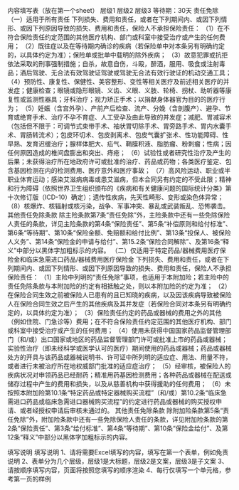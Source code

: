 内容填写表（放在第一个sheet）
	层级1	层级2	层级3
	等待期：30天
	责任免除
	（一）适用于所有责任
	下列损失、费用和责任，或者在下列期间内、或因下列情形、或因下列原因导致的损失、费用和责任，保险人不承担保险责任：
	（1）在不符合保险责任约定范围的其他医疗机构、部门或科室中接受治疗或产生的任何费用；
	（2）既往症以及在等待期内确诊的疾病（若保险单中对本条另有明确约定的，以具体约定为准）；保险单或批单中载明的除外疾病；
	（3）故意犯罪或抗拒依法采取的刑事强制措施；自杀，故意自伤，斗殴，醉酒，服用、吸食或注射毒品；酒后驾驶、无合法有效驾驶证驾驶或驾驶无合法有效行驶证的机动交通工具；
	（4）预防性、康复性、保健性、美容整形、变性等相关医疗及前述相关医疗的并发症；健康检查；眼镜或隐形眼镜、义齿、义眼、义肢、轮椅、拐杖、助听器等康复性或监测性器具；牙科治疗；视力矫正手术；以捐献身体器官为目的的医疗行为；
	（5）妊娠（含宫外孕）、产前产后检查、流产、分娩（含剖腹产）、避孕、节育或绝育手术、治疗不孕不育症、人工受孕及由此导致的并发症；减肥、胃减容术（包括但不限于：可调节式束带手术、袖状胃切除手术、胃旁路手术、胃内水囊手术、胃肠转流术）；包皮环切术、包皮剥离术、包皮气囊扩张术、性功能障碍、性早熟、发育迟缓治疗；腺样体肥大、疝气、鞘膜积液、脂肪瘤、粉刺瘤；性病；因任何原因造成的椎间盘膨出和突出、痔疮；
	（6）试验性或者研究性治疗及产生的后果；未获得治疗所在地政府许可或批准的治疗、药品或药物；各类医疗鉴定、包含基因检测在内的检测费用、医疗意外和医疗事故；
	（7）高风险运动、职业或半职业体育运动；感染艾滋病病毒或患艾滋病，但本合同另有约定的不受此限；精神和行为障碍（依照世界卫生组织颁布的《疾病和有关健康问题的国际统计分类》第十次修订版（ICD-10）确定）；遗传性疾病，先天性畸形、变形或染色体异常；
	（8）核爆炸、核辐射或核污染，战争、军事冲突、暴乱或武装叛乱、恐怖袭击。
	其他责任免除条款
	除主险条款第7条“责任免除”外，主险条款中还有一些免除保险人责任的条款，详见主险条款的第4条“保险责任”、第5条“补偿原则和给付标准”、第6条“等待期”、第10条“保险金额、免赔额和给付比例”、第13条“投保人、被保险人义务”、第14条“保险金的申请与给付”、第15.2条“保险合同解除”、及第16条“释义”中部分以黑体字加粗标示的内容。
	（二）仅适用于特定药品/器械费用医疗保险金和临床急需进口药品/器械费用医疗保险金
	下列损失、费用和责任，或者在下列期间内、或因下列情形、或因下列原因导致的损失、费用和责任，保险人不承担保险责任：
	（1）主险中列明的“责任免除”事项，也适用于本附加险；若主险中的责任免除条款与本附加险的约定有相抵触之处，则以本附加险的约定为准；
	（2）在保险合同生效之前被保险人已患有的且已知晓的疾病，以及因该疾病导致被保险人在保险合同生效之后产生的其他疾病及其并发症（若保险合同对本条另有明确约定的，以具体约定为准）；
	（3）保险责任约定的药品或器械的费用之外的其他（例如住院、门急诊等）费用；在不符合保险责任约定范围的其他医疗机构、部门或科室中接受治疗或产生的任何费用；
	（4）使用未获得中国国家药品监督管理部门（和/或）出口国家或地区的药品监督管理部门许可或批准上市的药品或器械；实验性治疗（即未经科学或医学认可的医疗）期间使用的药品或器械；药品或器械处方的开具与该药品或器械说明书、许可证中所列明的适应症、用法、用量不符，或者进行未被治疗所在地权威部门批准的适应症治疗；
	（5）经审核，被保险人的疾病状况对申领药品已经耐药；精准用药基因检测费用；各种药品或器械在配送或储存过程中产生的费用和损失，以及从慈善机构中获得援助的任何费用；
	（6）未按照本附加险第10.1条“特定药品或特定器械购买流程”（和/或）第10.2条“临床急需进口药品或临床急需进口器械购买流程”的约定进行药品或器械的购买授权申请、或者经授权申请后审核未通过的。
	其他责任免除条款
	除附加险条款第5条“责任免除”外，附加险条款中还有一些免除保险人责任的条款，详见附加险条款的第2条“保险责任”、第3条“给付标准”、第4条“等待期”、第10条“保险金给付”、及第12条“释义”中部分以黑体字加粗标示的内容。











































填写说明
	填写说明
	1、请将需要Excel填写的内容，填写在第一个表单，例如免责说明
	2、表单分为几个层级，层级1是大标题，层级2是文案，层级3是子文案
	3、请按顺序填写内容，页面将按照您填写的顺序渲染
	4、每行仅填写一个单元格，参考第一页的样例


